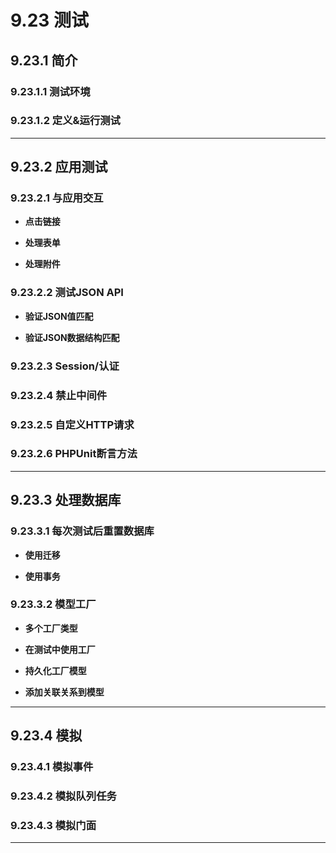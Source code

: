 # 9.23 测试

## 9.23.1 简介

### 9.23.1.1 测试环境

### 9.23.1.2 定义&运行测试

--------------------------------------------------------------------------------

## 9.23.2 应用测试

### 9.23.2.1 与应用交互

- **点击链接**

- **处理表单**

- **处理附件**

### 9.23.2.2 测试JSON API

- **验证JSON值匹配**

- **验证JSON数据结构匹配**

### 9.23.2.3 Session/认证

### 9.23.2.4 禁止中间件

### 9.23.2.5 自定义HTTP请求

### 9.23.2.6 PHPUnit断言方法

--------------------------------------------------------------------------------

## 9.23.3 处理数据库

### 9.23.3.1 每次测试后重置数据库

- **使用迁移**

- **使用事务**

### 9.23.3.2 模型工厂

- **多个工厂类型**

- **在测试中使用工厂**

- **持久化工厂模型**

- **添加关联关系到模型**

--------------------------------------------------------------------------------

## 9.23.4 模拟

### 9.23.4.1 模拟事件

### 9.23.4.2 模拟队列任务

### 9.23.4.3 模拟门面

--------------------------------------------------------------------------------
